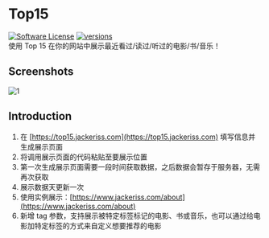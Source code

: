 # Top15
[![Software License](https://img.shields.io/badge/license-MIT-brightgreen.svg)](LICENSE.txt)
[![versions](https://img.shields.io/badge/versions%20-%20%201.0.1-blue.svg)]()  
使用 Top 15 在你的网站中展示最近看过/读过/听过的电影/书/音乐！

## Screenshots
![1](https://od4qh01lw.qnssl.com/project/Top15/1.jpg)

## Introduction
1. 在 [https://top15.jackeriss.com](https://top15.jackeriss.com) 填写信息并生成展示页面
2. 将调用展示页面的代码粘贴至要展示位置
3. 第一次生成展示页面需要一段时间获取数据，之后数据会暂存于服务器，无需再次获取
4. 展示数据天更新一次
5. 使用实例展示：[https://www.jackeriss.com/about](https://www.jackeriss.com/about)
6. 新增 tag 参数，支持展示被特定标签标记的电影、书或音乐，也可以通过给电影加特定标签的方式来自定义想要推荐的电影
